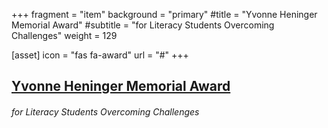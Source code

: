 +++
fragment = "item"
background = "primary"
#title = "Yvonne Heninger Memorial Award"
#subtitle = "for Literacy Students Overcoming Challenges"
weight = 129

[asset]
  icon = "fas fa-award"
  url = "#"
+++

## [Yvonne Heninger Memorial Award](#)
###### for Literacy Students Overcoming Challenges


